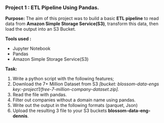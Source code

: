 ### Project 1 : ETL Pipeline Using Pandas.

**Purpose:**
The aim of this project was to build a basic **ETL pipeline** to read data from **Amazon Simple Storage Service(S3)**, transform this data, then load the output into an S3 Bucket.

**Tools used :**
- Jupyter Notebook
- Pandas
- Amazon Simple Storage Service(S3)

**Task:**
1. Write a python script with the following features; 
2. Download the 7+ Million Dataset from S3 *[bucket: blossom-data-engs key:-project1/free-7-million-company-dataset.zip].*
3. Read the file with pandas.
4. Filter out companies without a domain name using pandas.
5. Write out the output in the following formats (parquet, Json)
6. Upload the resulting 3 file to your S3 buckets **blossom-data-eng-dennis**.
